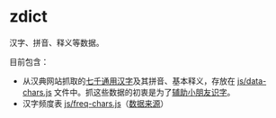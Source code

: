 # zdict

汉字、拼音、释义等数据。

目前包含：

- 从汉典网站抓取的[七千通用汉字](https://www.zdic.net/zd/zb/ty/)及其拼音、基本释义，存放在 [js/data-chars.js](js/data-chars.js) 文件中。抓这些数据的初衷是为了[辅助小朋友识字](https://yihui.org/cn/kids/2021/02/chars/)。
- 汉字频度表 [js/freq-chars.js](js/freq-chars.js)（[数据来源](https://web.archive.org/web/20120711003705/http://onlinechinese2u.com/blog/wp-content/uploads/2012/04/LEGOO-MANDARIN-%E6%B1%89%E5%AD%97%E9%A2%91%E5%BA%A6%E8%A1%A8%E7%BB%9F%E8%AE%A1.pdf)）
